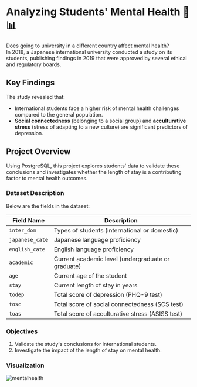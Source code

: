 # Analyzing Students' Mental Health 🧠📊  

Does going to university in a different country affect mental health?  
In 2018, a Japanese international university conducted a study on its students, publishing findings in 2019 that were approved by several ethical and regulatory boards.  

## Key Findings  
The study revealed that:  
- International students face a higher risk of mental health challenges compared to the general population.  
- **Social connectedness** (belonging to a social group) and **acculturative stress** (stress of adapting to a new culture) are significant predictors of depression.  

## Project Overview  
Using PostgreSQL, this project explores students' data to validate these conclusions and investigates whether the length of stay is a contributing factor to mental health outcomes.  

### Dataset Description  
Below are the fields in the dataset:  

| **Field Name**  | **Description**                                            |  
|------------------|------------------------------------------------------------|  
| `inter_dom`      | Types of students (international or domestic)              |  
| `japanese_cate`  | Japanese language proficiency                              |  
| `english_cate`   | English language proficiency                               |  
| `academic`       | Current academic level (undergraduate or graduate)         |  
| `age`            | Current age of the student                                 |  
| `stay`           | Current length of stay in years                            |  
| `todep`          | Total score of depression (PHQ-9 test)                     |  
| `tosc`           | Total score of social connectedness (SCS test)             |  
| `toas`           | Total score of acculturative stress (ASISS test)           |  

### Objectives  
1. Validate the study's conclusions for international students.  
2. Investigate the impact of the length of stay on mental health.  

### Visualization  
![mentalhealth](https://github.com/user-attachments/assets/4d9b3899-dee4-4173-ac82-eb4ce0f1961b)



